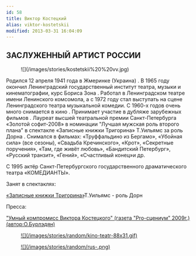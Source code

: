 ```yaml
---
id: 58
title: Виктор Костецкий
alias: viktor-kostetskii
modified: 2013-03-31 16:04:09
---
```


## ЗАСЛУЖЕННЫЙ АРТИСТ РОССИИ

<figure>
![](/images/stories/kostetskii%20%20vv.jpg)
</figure>

Родился 12 апреля 1941 года в Жмеринке (Украина) . В 1965 году окончил Ленинградский государственный институт театра, музыки и кинематографии, курс Бориса Зона . Работал в Ленинградском театре имени Ленинского комсомола, а с 1972 году стал выступать на сцене Ленинградского театра музыкальной комедии. С 1960-х годов очень много снимается в кино . Принимает участие в дубляже зарубежных фильмов . Лауреат высшей театральной премии Санкт-Петербурга «Золотой софит-2008» в номинации "Лучшая мужская роль второго плана" в спектакле «Записные книжки Тригорина» Т.Уильямс за роль Дорна . Снимался в фильмах: «Труффальдино из Бергамо», «Убойная сила» (все сезоны), «Свадьба Кречинского», «Крот», «Секретные поручения», «Там, где живёт любовь», «Бандитский Петербург», «Русский транзит», «Гений», «Счастливый конец»и др.

С 1995 актёр Санкт-Петербургского государственного драматического театра «КОМЕДИАНТЫ».

Занят в спектаклях:

[«Записные книжки Тригорина»](72-trigorin.html)Т.Уильямс - роль Дорн

Пресса:

["Умный компромисс Виктора Костецкого" (газета "Pro-сцениум" 2009г.) (автор:О.Бурлэдян)](271-pressa-viktor-kostetskii.html)

<figure><a href="http://www.kino-teatr.ru/teatr/acter/m/ros/2176/bio/">
![](/images/stories/random/kino-teatr-88x31.gif)
</a></figure>

<figure><a href="http://ruskino.ru/art/1768">
![](/images/stories/random/rus-.png)
</a></figure>

